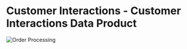 # Customer Interactions - Customer Interactions Data Product

![Order Processing](./../images/customer-interactions-dp.png)

